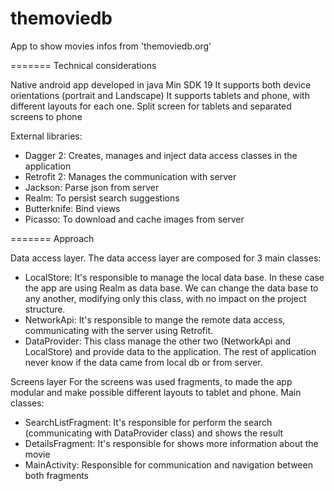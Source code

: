 # themoviedb
App to show movies infos from 'themoviedb.org'

======= Technical considerations

Native android app developed in java
Min SDK 19
It supports both device orientations (portrait and Landscape)
It supports tablets and phone, with different layouts for each one. Split screen for tablets and separated screens to phone

External libraries:
 - Dagger 2: Creates, manages and inject data access classes in the application
 - Retrofit 2: Manages the communication with server
 - Jackson: Parse json from server
 - Realm: To persist search suggestions
 - Butterknife: Bind views
 - Picasso: To download and cache images from server

======= Approach

Data access layer.
The data access layer are composed for 3 main classes:
 - LocalStore: It's responsible to manage the local data base. In these case the app are using Realm as data base. We can change the data base to any another, modifying only this class, with no impact on the project structure.
 - NetworkApi: It's responsible to mange the remote data access, communicating with the server using Retrofit.
 - DataProvider: This class manage the other two (NetworkApi and LocalStore) and provide data to the application. The rest of application never know if the data came from local db or from server.

Screens layer
For the screens was used fragments, to made the app modular and make possible different layouts to tablet and phone.
Main classes:
 - SearchListFragment: It's responsible for perform the search (communicating with DataProvider class) and shows the result
 - DetailsFragment: It's responsible for shows more information about the movie
 - MainActivity: Responsible for communication and navigation between both fragments
